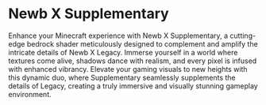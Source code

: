 # Newb X Supplementary
Enhance your Minecraft experience with Newb X Supplementary, a cutting-edge bedrock shader meticulously designed to complement and amplify the intricate details of Newb X Legacy. Immerse yourself in a world where textures come alive, shadows dance with realism, and every pixel is infused with enhanced vibrancy. Elevate your gaming visuals to new heights with this dynamic duo, where Supplementary seamlessly supplements the details of Legacy, creating a truly immersive and visually stunning gameplay environment.

